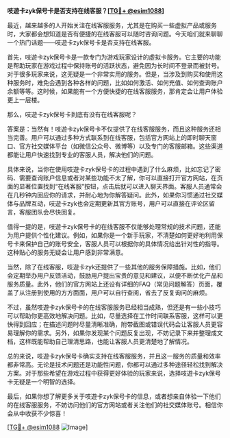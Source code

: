 **吱遊卡zyk保号卡是否支持在线客服？[[TG💪+ @esim1088](https://t.me/s/esim1088)]**

最近，越来越多的人开始关注在线客服服务，尤其是在购买一些虚拟产品或服务时，大家都会想知道是否有便捷的在线客服可以随时咨询问题。今天咱们就来聊聊一个热门话题——吱遊卡zyk保号卡是否支持在线客服。

首先，吱遊卡zyk保号卡是一款专门为游戏玩家设计的虚拟卡服务。它主要的功能是帮助玩家在游戏过程中保持账号的活跃状态，避免因为长时间不登录而被封号。对于很多玩家来说，这无疑是一个非常实用的服务。但是，当涉及到购买和使用这种服务时，难免会遇到各种各样的问题，比如如何激活、如何充值、如何查询账户余额等等。这时候，如果能有一个方便快捷的在线客服服务，那肯定会让用户体验更上一层楼。

那么，吱遊卡zyk保号卡到底有没有在线客服呢？

答案是：当然有！吱遊卡zyk保号卡不仅提供了在线客服服务，而且这种服务还相当完善。用户可以通过多种方式联系到在线客服，包括官方网站上的即时聊天窗口、官方社交媒体平台（如微信公众号、微博等）以及专门的客服邮箱。这些渠道都能让用户快速找到专业的客服人员，解决他们的问题。

具体来说，当你在使用吱遊卡zyk保号卡的过程中遇到了什么麻烦，比如忘记了密码、需要查询账户信息或者对某些功能不太了解，你可以直接打开官方网站，在页面的显著位置找到“在线客服”按钮，点击后就可以进入聊天界面。客服人员通常会在几秒钟内回应你的请求，并耐心地为你解答疑问。此外，如果你习惯通过社交媒体与品牌互动，吱遊卡zyk也会定期更新其官方账号，用户可以直接在评论区留言，客服团队会尽快回复。

值得一提的是，吱遊卡zyk保号卡的在线客服不仅能够处理常规的技术问题，还能为用户提供个性化建议。例如，如果你是一个新手玩家，不清楚如何更好地利用保号卡来保护自己的账号安全，客服人员可以根据你的具体情况给出针对性的指导。这种贴心的服务无疑会让用户感到非常满意。

当然，除了在线客服，吱遊卡zyk还提供了一些其他的服务保障措施。比如，他们会定期举办用户反馈活动，鼓励用户提出宝贵的意见和建议，以便不断优化产品和服务质量。此外，他们的官方网站上还设有详细的FAQ（常见问题解答）页面，覆盖了从注册到使用的方方面面，用户可以自行查阅，省去了反复询问的麻烦。

不过，虽然吱遊卡zyk保号卡的在线客服服务已经相当成熟，但还是有一些小技巧可以帮助你更高效地解决问题。比如，尽量选择在工作时间联系客服，这样可以更快得到回应；在描述问题时尽量清晰准确，附带截图或错误代码会让客服人员更容易理解你的需求。另外，如果你发现某个问题反复出现，不妨记录下来并整理成文档，这样既能帮助自己理清思路，也能让客服人员更清楚地了解情况。

总的来说，吱遊卡zyk保号卡确实支持在线客服服务，并且这一服务的质量和效率都非常高。无论是技术问题还是功能性问题，你都可以通过多种途径轻松找到解决方案。对于那些希望在游戏过程中获得更好体验的玩家来说，选择吱遊卡zyk保号卡无疑是一个明智的选择。

最后，如果你想了解更多关于吱遊卡zyk保号卡的信息，或者想亲自体验一下他们的在线客服服务，不妨访问他们的官方网站或者关注他们的社交媒体账号。相信你会从中收获不少惊喜！

[[TG💪+ @esim1088](https://t.me/s/esim1088) ![Image](https://i.postimg.cc/4NQfJmqS/Snipaste-2025-05-13-00-14-12.png)]
